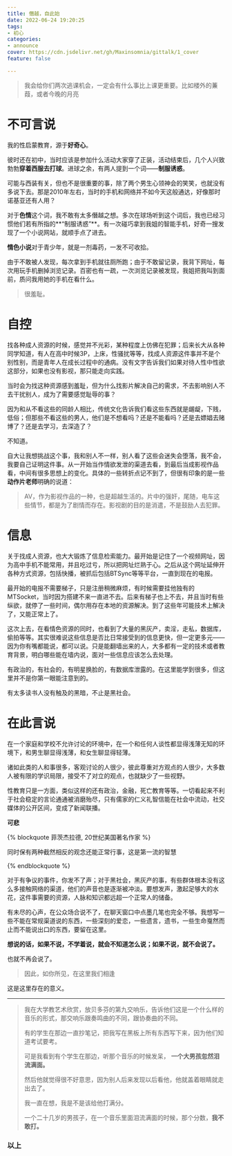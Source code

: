 ```yaml
---
title: 僭越，自此始
date: 2022-06-24 19:20:25
tags:
- 初心
categories:
- announce
cover: https://cdn.jsdelivr.net/gh/Maxinsomnia/gittalk/1_cover
feature: false

---
```

> 我会给你们两次逃课机会，一定会有什么事比上课更重要。比如楼外的蒹葭，或者今晚的月亮

# 不可言说

我的性启蒙教育，源于**好奇心**。

彼时还在初中，当时应该是参加什么活动大家穿了正装，活动结束后，几个人兴致勃勃**穿着西服去打球**。进球之余，有两人提到一个词——**制服诱惑**。

可能与西装有关，但也不是很重要的事，除了两个男生心领神会的笑笑，也就没有多说下去。那是2010年左右，当时的手机和网络并不如今天这般通达，好像那时诺基亚还有人用？

对于**色情**这个词，我不敢有太多僭越之想。多次在球场听到这个词后，我也已经习惯他们若有所指的**“制服诱惑”**。有一次碰巧拿到我姐的智能手机，好奇一搜发现了一个小说网站，就顺手点了进去。

**情色小说**对于青少年，就是一剂毒药，一发不可收拾。

由于不敢被人发现，每次拿到手机就往厕所跑；由于不敢留记录，我背下网址，每次用玩手机删掉浏览记录。百密也有一疏，一次浏览记录被发现，我姐把我叫到面前，质问我用她的手机在看什么。

> 很羞耻。

# 自控

找各种成人资源的时候，感觉并不光彩，某种程度上仿佛在犯罪；后来长大从各种同学知道，有人在高中时候3P，上床，性骚扰等等，找成人资源这件事并不是个别性别，而是青年人在成长过程中的通病。没有文字告诉我们如果对待人性中性欲这部分，如果也没有影视，那只能走向实践。

当时会为找这种资源感到羞耻，但为什么找影片解决自己的需求，不去影响别人不去干扰别人，成为了需要感觉耻辱的事？

因为和从不看这些的同龄人相比，传统文化告诉我们看这些东西就是龌龊，下贱，低俗；但那些不看这些的男人，他们是不想看吗？还是不能看吗？还是去嫖娼去赌博了？还是去学习，去深造了？

不知道。

自大让我想挑战这个事，我和别人不一样，别人看了这些会迷失会堕落，我不会，我要自己证明这件事。从一开始当作情欲发泄的渠道去看，到最后当成影视作品看，中间有很多思想上的变化。具体的一些转折点记不到了，但很有印象的是一些**动作片老师**明确的说道：

> AV，作为影视作品的一种，也是超越生活的。片中的强奸，尾随，电车这些情节，都是为了剧情而存在。影视剧的目的是消遣，不是鼓励人去犯罪。

# 信息

关于找成人资源，也大大锻炼了信息检索能力。最开始是记住了一个视频网址，因为高中手机不能常用，并且吃过亏，所以把网址烂熟于心。之后从这个网址延伸开各种方式资源，包括快播，被抓后包括BTSync等等平台，一直到现在的电报。

最开始的电报不需要梯子，只是注册稍微麻烦，有时候需要挂他独有的MTSocket，当时因为搭建不来一直进不去。后来有梯子也上不去，并且当时有些纵欲，就停了一些时间，偶尔用存在本地的资源解决。到了这些年可能技术上解决了，又能正常上了。

这次上去，在看情色资源的同时，也看到了大量的黑灰产，卖淫，走私，数据库，偷拍等等。其实很难说这些信息是否比日常接受到的信息更快，但一定更多元——因为你有嘴都能说，都可以说。只是能翻墙出来的人，大多都有一定的技术或者教育背景，明白哪些能在墙内说，面对一些信息应该怎么去处理。

有政治的，有社会的，有明星换脸的，有数据库泄露的。在这里能学到很多，但这里并不是你第一眼能注意到的。

有太多读书人没有触及的黑暗，不止是黑社会。

# 在此言说

在一个家庭和学校不允许讨论的环境中，在一个和任何人谈性都显得浅薄无知的环境下，和男生聊显得浅薄，和女生聊显得轻薄。

诸如此类的人和事很多，客观讨论的人很少，彼此尊重对方观点的人很少，大多数人被有限的学识局限，接受不了对立的观点，也就缺少了一些视野。

性教育只是一方面，类似这样的还有政治，金融，死亡教育等等。一切看起来不利于社会稳定的言论通通被消磨殆尽，只有儒家的仁义礼智信能在社会中流动，社交媒体的公开区间，变成了新闻联播。

**可悲**

{% blockquote 菲茨杰拉德, 20世纪美国著名作家 %}

同时保有两种截然相反的观念还能正常行事，这是第一流的智慧

{% endblockquote %}

对于有争议的事件，你发不了声；对于黑社会，黑灰产的事，有些群体根本没有这么多接触网络的渠道，他们的声音也是逐渐被冲淡。要想发声，激起足够大的水花，这件事需要的资源，人脉和知识都远超一个正常人的储备。

有未尽的心声，在公众场合说不了，在聊天窗口中点墨几笔也完全不够。我想写一些不能在常规渠道说的东西，一些深刻的爱恋，一些遗言，遗书，一些生命戛然而止而不能说出口的东西，要留在这里。

**想说的话，如果不说，不学着说，就会不知道怎么说；如果不说，就不会说了。**

也就不再会说了。

> 因此，如你所见，在这里我们相逢

这是这里存在的意义。

---

> 我在大学教艺术欣赏，放贝多芬的第九交响乐，告诉他们这是一个什么样的音乐的形式，那交响乐跟奏鸣曲的不同，跟协奏曲的不同。
> 
> 有的学生在那边一直抄笔记，把我写在黑板上所有东西写下来，因为他们知道考试要考。
> 
> 可是我看到有个学生在那边，听那个音乐的时候发呆， **一个大男孩忽然泪流满面。**
> 
> 然后他就觉得很不好意思，因为别人后来发现以后看他，他就盖着眼睛就走出去了。
> 
> 我一直在想，我是不是该给他打满分。
> 
> 一个二十几岁的男孩子，在一个音乐里面泪流满面的时候，那个分数，**我不敢打。**

### 以上
